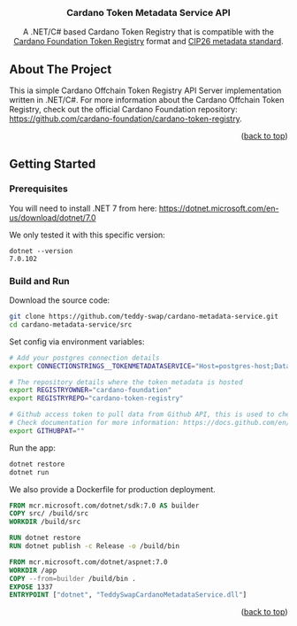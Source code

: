 <!-- Improved compatibility of back to top link: See: https://github.com/othneildrew/Best-README-Template/pull/73 -->
<a name="readme-top"></a>
<!--
*** Thanks for checking out the Best-README-Template. If you have a suggestion
*** that would make this better, please fork the repo and create a pull request
*** or simply open an issue with the tag "enhancement".
*** Don't forget to give the project a star!
*** Thanks again! Now go create something AMAZING! :D
-->


<!-- PROJECT LOGO -->
<br />
<div align="center">

  <h3 align="center">Cardano Token Metadata Service API</h3>

  <p align="center">
    A .NET/C# based Cardano Token Registry that is compatible with the <a href="https://github.com/cardano-foundation/cardano-token-registry" target="_blank">Cardano Foundation Token Registry</a> format and <a href="https://github.com/cardano-foundation/CIPs/tree/master/CIP-0026">CIP26 metadata standard</a>.
  </p>
</div>



<!-- ABOUT THE PROJECT -->
## About The Project

This ia simple Cardano Offchain Token Registry API Server implementation written in .NET/C#. For more information about the Cardano Offchain Token Registry, check out the official Cardano Foundation repository: https://github.com/cardano-foundation/cardano-token-registry.

<p align="right">(<a href="#readme-top">back to top</a>)</p>


<!-- GETTING STARTED -->
## Getting Started

### Prerequisites

You will need to install .NET 7 from here: https://dotnet.microsoft.com/en-us/download/dotnet/7.0

We only tested it with this specific version:
```
dotnet --version
7.0.102
```

### Build and Run

Download the source code:

```bash
git clone https://github.com/teddy-swap/cardano-metadata-service.git
cd cardano-metadata-service/src
```

Set config via environment variables:

```bash
# Add your postgres connection details
export CONNECTIONSTRINGS__TOKENMETADATASERVICE="Host=postgres-host;Database=postgres;Username=postgres;Password=postgres;Port=5432"

# The repository details where the token metadata is hosted
export REGISTRYOWNER="cardano-foundation"
export REGISTRYREPO="cardano-token-registry"

# Github access token to pull data from Github API, this is used to check for new commits in the token metadata repository
# Check documentation for more information: https://docs.github.com/en/authentication/keeping-your-account-and-data-secure/creating-a-personal-access-token
export GITHUBPAT=""
```

Run the app:

```bash
dotnet restore
dotnet run
```

We also provide a Dockerfile for production deployment.

```Dockerfile
FROM mcr.microsoft.com/dotnet/sdk:7.0 AS builder
COPY src/ /build/src
WORKDIR /build/src

RUN dotnet restore
RUN dotnet publish -c Release -o /build/bin

FROM mcr.microsoft.com/dotnet/aspnet:7.0
WORKDIR /app
COPY --from=builder /build/bin .
EXPOSE 1337
ENTRYPOINT ["dotnet", "TeddySwapCardanoMetadataService.dll"]
```

<p align="right">(<a href="#readme-top">back to top</a>)</p>


